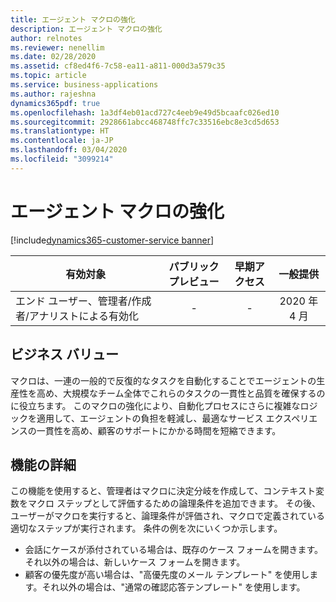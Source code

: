 ```yaml
---
title: エージェント マクロの強化
description: エージェント マクロの強化
author: relnotes
ms.reviewer: nenellim
ms.date: 02/28/2020
ms.assetid: cf8ed4f6-7c58-ea11-a811-000d3a579c35
ms.topic: article
ms.service: business-applications
ms.author: rajeshna
dynamics365pdf: true
ms.openlocfilehash: 1a3df4eb01acd727c4eeb9e49d5bcaafc026ed10
ms.sourcegitcommit: 2928661abcc468748ffc7c33516ebc8e3cd5d653
ms.translationtype: HT
ms.contentlocale: ja-JP
ms.lasthandoff: 03/04/2020
ms.locfileid: "3099214"
---
```

# <a name="agent-macro-enhancements"></a>エージェント マクロの強化
[!include[dynamics365-customer-service banner](../includes/dynamics365-customer-service.md)]

| 有効対象    |  パブリック プレビュー | 早期アクセス | 一般提供 | 
| ---------- | :----------: |:----------: |:----------: |
|エンド ユーザー、管理者/作成者/アナリストによる有効化|-|-| 2020 年 4 月|


## <a name="business-value"></a>ビジネス バリュー
<!-- bv start -->
マクロは、一連の一般的で反復的なタスクを自動化することでエージェントの生産性を高め、大規模なチーム全体でこれらのタスクの一貫性と品質を確保するのに役立ちます。 このマクロの強化により、自動化プロセスにさらに複雑なロジックを適用して、エージェントの負担を軽減し、最適なサービス エクスペリエンスの一貫性を高め、顧客のサポートにかかる時間を短縮できます。
<!-- bv end -->



## <a name="feature-details"></a>機能の詳細
<!--feature detail start -->
この機能を使用すると、管理者はマクロに決定分岐を作成して、コンテキスト変数をマクロ ステップとして評価するための論理条件を追加できます。 その後、ユーザーがマクロを実行すると、論理条件が評価され、マクロで定義されている適切なステップが実行されます。 条件の例を次にいくつか示します。

-   会話にケースが添付されている場合は、既存のケース フォームを開きます。それ以外の場合は、新しいケース フォームを開きます。
-   顧客の優先度が高い場合は、"高優先度のメール テンプレート" を使用します。それ以外の場合は、"通常の確認応答テンプレート" を使用します。
<!--feature detail end -->









